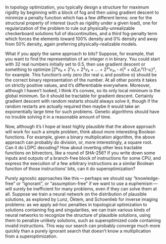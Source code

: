 In topology optimization, you typically design a structure for maximum
rigidity by beginning with a block of fog and then using gradient
descent to minimize a penalty function which has a few different
terms: one for the structural property of interest (such as rigidity
under a given load), one for regularization of the problem to rule out
physically-unrealizable checkerboard solutions full of
discontinuities, and a third fog-penalty term which forces the
elements toward 100% density and 0% density and away from 50% density,
again preferring physically-realizable models.

What if you apply the same approach to bits?  Suppose, for example,
that you want to find the representation of an integer *n* in binary.
You could start with 32 real numbers initially set to 0.5, then use
gradient descent or something to optimize |2⁰*v*₀ + 2¹*v*₁ + 2²*v*₂ +
... + 2³¹*v*₃₁ - *n*|² + αΣ*ᵢvᵢ*²(1-*vᵢ*)², for example.  This
function’s only zero (for real *vᵢ*
and positive α)
should be the correct binary
representation of the number.  At all other points it takes on
strictly positive values, and it’s differentiable everywhere.
Moreover, although I haven’t looked, I think it’s convex, so its only
local minimum is the global minimum.  So it should be tractable for
gradient descent.  Certainly gradient descent with random restarts
should always solve it, though if the random restarts are actually
required then maybe it would take an exponentially large time for such
problems.  Genetic algorithms should have no trouble solving it in a
reasonable amount of time.

Now, although it’s I hope at least highly plausible that the above
approach will work for such a simple problem, think about more
interesting Boolean functions.  For example, given a binary
multiplication algorithm, the above approach can probably do division,
or, more interestingly, a square root.  Can it do LDPC decoding?  How
about inverting other less tractable functions on bitvectors, like a
round of SHA-256?  If you write down some inputs and outputs of a
branch-free block of instructions for some CPU, and express the
execution of a few arbitrary instructions as a similar Boolean
function of those instructions’ bits, can it do superoptimization?

Purely agnostic approaches like this — perhaps we should say
“knowledge-free” or “ignorant”, or “assumption-free” if we want to use
a euphemism — will surely be inefficient for many problems, even if
they can solve them at all.  Suppose we train a neural network on the
distribution of plausible solutions, as explored by Lunz, Öktem, and
Schoenlieb for inverse imaging problems: as we apply ad-hoc penalties
in topological optimization to solutions containing fog and
singularities, we can train various kinds of neural networks to
recognize the structure of plausible solutions, using them to penalize
unlikely solutions, such as superoptimized code containing invalid
instructions.  This way our search can probably converge much more
quickly than a purely ignorant search that doesn’t know a
multiplication from a superoptimization.
